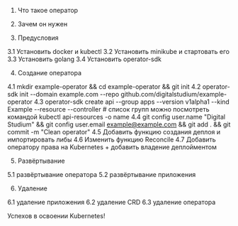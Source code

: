 1. Что такое оператор

2. Зачем он нужен

3. Предусловия

3.1 Установить docker и kubectl 
3.2 Установить minikube и стартовать его
3.3 Установить golang
3.4 Установить operator-sdk

4. Создание оператора

4.1 mkdir example-operator && cd example-operator && git init
4.2 operator-sdk init --domain example.com --repo github.com/digitalstudium/example-operator 
4.3 operator-sdk create api --group apps --version v1alpha1 --kind Example --resource --controller # список групп можно посмотреть командой kubectl api-resources -o name
4.4 git config user.name "Digital Studium" && git config user.email example@example.com && git add . && git commit -m "Clean operator"
4.5 Добавить функцию создания деплоя и импортировать либы
4.6 Изменить функцию Reconcile
4.7 Добавить оператору права на Kubernetes + добавить владение деплойментом

5. Развёртывание

5.1 развёртывание оператора
5.2 развёртывание приложения

6. Удаление

6.1 удаление приложения
6.2 удаление CRD
6.3 удаление оператора

Успехов в освоении Kubernetes!
